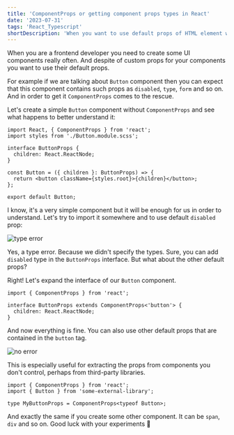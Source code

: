 ```yaml
---
title: 'ComponentProps or getting component props types in React'
date: '2023-07-31'
tags: 'React_Typescript'
shortDescription: 'When you want to use default props of HTML element with custom ones.'
---
```


When you are a frontend developer you need to create some UI components really often. And despite of custom props for your components you want to use their default props.

For example if we are talking about <code>Button</code> component then you can expect that this component contains such props as <code>disabled</code>, <code>type</code>, <code>form</code> and so on. And in order to get it <code>ComponentProps</code> comes to the rescue.

Let's create a simple <code>Button</code> component without <code>ComponentProps</code> and see what happens to better understand it:

```tsx
import React, { ComponentProps } from 'react';
import styles from './Button.module.scss';

interface ButtonProps {
  children: React.ReactNode;
}

const Button = ({ children }: ButtonProps) => {
  return <button className={styles.root}>{children}</button>;
};

export default Button;
```

I know, it's a very simple component but it will be enough for us in order to understand. Let's try to import it somewhere and to use default <code>disabled</code> prop:

![type error](/images/component-props-reacts-most-useful-type-helper-type-error.jpg)

Yes, a type error. Because we didn't specify the types. Sure, you can add <code>disabled</code> type in the <code>ButtonProps</code> interface. But what about the other default props?

Right! Let's expand the interface of our <code>Button</code> component.

```tsx
import { ComponentProps } from 'react';

interface ButtonProps extends ComponentProps<'button'> {
  children: React.ReactNode;
}
```

And now everything is fine. You can also use other default props that are contained in the <code>button</code> tag.

![no error](/images/component-props-reacts-most-useful-type-helper-no-error.jpg)

This is especially useful for extracting the props from components you don't control, perhaps from third-party libraries.

```tsx
import { ComponentProps } from 'react';
import { Button } from 'some-external-library';

type MyButtonProps = ComponentProps<typeof Button>;
```

And exactly the same if you create some other component. It can be <code>span</code>, <code>div</code> and so on. Good luck with your experiments 🙌
